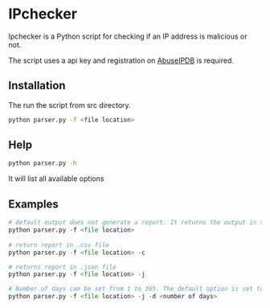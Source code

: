 # IPchecker

Ipchecker is a Python script for checking if an IP address is malicious or not. 

The script uses a api key and registration on [AbuseIPDB](https://www.abuseipdb.com/) is required.

## Installation

The run the script from src directory.

```bash
python parser.py -f <file location>
```
## Help
  
```bash
python parser.py -h
```
It will list all available options 
 
## Examples

```python
# default output does not generate a report. It returns the output in the console in json format.
python parser.py -f <file location>
 
# return report in .csv file 
python parser.py -f <file location> -c 

# returns report in .json file
python parser.py -f <file location> -j

# Number of days can be set from 1 to 365. The default option is set to 30 days. 
python parser.py -f <file location> -j -d <number of days>
```
